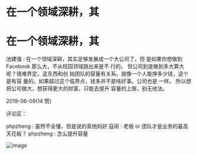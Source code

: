 # 在一个领域深耕，其

# 在一个领域深耕，其

池建强 : 在一个领域深耕，其实足够发展成一个大公司了，但 是如果你想做到 Facebook 那么大，不从校园领域跳出来是不 行的。 但公司到底做到多大算大呢？很难界定，这东西和创 始团队的容量有关系。就像一个人能挣多少钱，这个是有容 量的。如果超过这个临界点，钱多并不是啥好事。公司也是 一样。 所以想把公司做大，想获得更大的财富，只能去提升 容量的上限，别无他法。

2019-06-09(14 赞)

评论区：

phpzheng : 虽然不全懂，但是说的真他妈好 寇闹 : 老板 or 团队才是业务的最高天花板？ phpzheng : 怎么提升容量

![image](img/Image_001.png)